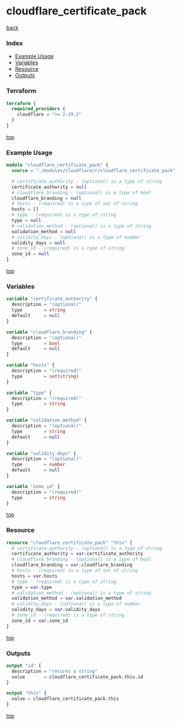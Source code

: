 # cloudflare_certificate_pack

[back](../cloudflare.md)

### Index

- [Example Usage](#example-usage)
- [Variables](#variables)
- [Resource](#resource)
- [Outputs](#outputs)

### Terraform

```terraform
terraform {
  required_providers {
    cloudflare = ">= 2.19.2"
  }
}
```

[top](#index)

### Example Usage

```terraform
module "cloudflare_certificate_pack" {
  source = "./modules/cloudflare/r/cloudflare_certificate_pack"

  # certificate_authority - (optional) is a type of string
  certificate_authority = null
  # cloudflare_branding - (optional) is a type of bool
  cloudflare_branding = null
  # hosts - (required) is a type of set of string
  hosts = []
  # type - (required) is a type of string
  type = null
  # validation_method - (optional) is a type of string
  validation_method = null
  # validity_days - (optional) is a type of number
  validity_days = null
  # zone_id - (required) is a type of string
  zone_id = null
}
```

[top](#index)

### Variables

```terraform
variable "certificate_authority" {
  description = "(optional)"
  type        = string
  default     = null
}

variable "cloudflare_branding" {
  description = "(optional)"
  type        = bool
  default     = null
}

variable "hosts" {
  description = "(required)"
  type        = set(string)
}

variable "type" {
  description = "(required)"
  type        = string
}

variable "validation_method" {
  description = "(optional)"
  type        = string
  default     = null
}

variable "validity_days" {
  description = "(optional)"
  type        = number
  default     = null
}

variable "zone_id" {
  description = "(required)"
  type        = string
}
```

[top](#index)

### Resource

```terraform
resource "cloudflare_certificate_pack" "this" {
  # certificate_authority - (optional) is a type of string
  certificate_authority = var.certificate_authority
  # cloudflare_branding - (optional) is a type of bool
  cloudflare_branding = var.cloudflare_branding
  # hosts - (required) is a type of set of string
  hosts = var.hosts
  # type - (required) is a type of string
  type = var.type
  # validation_method - (optional) is a type of string
  validation_method = var.validation_method
  # validity_days - (optional) is a type of number
  validity_days = var.validity_days
  # zone_id - (required) is a type of string
  zone_id = var.zone_id
}
```

[top](#index)

### Outputs

```terraform
output "id" {
  description = "returns a string"
  value       = cloudflare_certificate_pack.this.id
}

output "this" {
  value = cloudflare_certificate_pack.this
}
```

[top](#index)